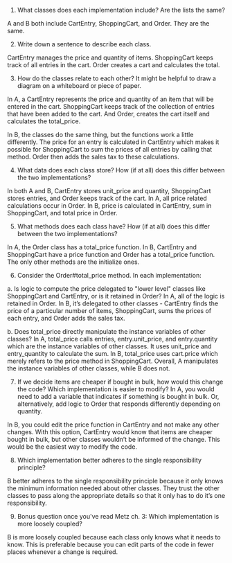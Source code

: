 1. What classes does each implementation include? Are the lists the same?

A and B both include CartEntry, ShoppingCart, and Order. They are the same.


2. Write down a sentence to describe each class.

CartEntry manages the price and quantity of items.
ShoppingCart keeps track of all entries in the cart.
Order creates a cart and calculates the total.


3. How do the classes relate to each other? It might be helpful to draw a diagram on a whiteboard or piece of paper.

In A, a CartEntry represents the price and quantity of an item that will be entered in the cart. ShoppingCart keeps track of the collection of entries that have been added to the cart. And Order, creates the cart itself and calculates the total_price.

In B, the classes do the same thing, but the functions work a little differently. The price for an entry is calculated in CartEntry which makes it possible for ShoppingCart to sum the prices of all entries by calling that method. Order then adds the sales tax to these calculations.


4. What data does each class store? How (if at all) does this differ between the two implementations?

In both A and B, CartEntry stores unit_price and quantity, ShoppingCart stores entries, and Order keeps track of the cart. In A, all price related calculations occur in Order. In B, price is calculated in CartEntry, sum in ShoppingCart, and total price in Order.


5. What methods does each class have? How (if at all) does this differ between the two implementations?

In A, the Order class has a total_price function. In B, CartEntry and ShoppingCart have a price function and Order has a total_price function. The only other methods are the initialize ones.


6. Consider the Order#total_price method. In each implementation:

a. Is logic to compute the price delegated to "lower level" classes like ShoppingCart and CartEntry, or is it retained in Order?
In A, all of the logic is retained in Order. In B, it’s delegated to other classes - CartEntry finds the price of a particular number of items, ShoppingCart, sums the prices of each entry, and Order adds the sales tax.

b. Does total_price directly manipulate the instance variables of other classes?
In A, total_price calls entries, entry.unit_price, and entry.quantity which are the instance variables of other classes. It uses unit_price and entry_quantity to calculate the sum. In B, total_price uses cart.price which merely refers to the price method in ShoppingCart. Overall, A manipulates the instance variables of other classes, while B does not.


7. If we decide items are cheaper if bought in bulk, how would this change the code? Which implementation is easier to modify?
In A, you would need to add a variable that indicates if something is bought in bulk. Or, alternatively, add logic to Order that responds differently depending on quantity.

In B, you could edit the price function in CartEntry and not make any other changes. With this option, CartEntry would know that items are cheaper bought in bulk, but other classes wouldn’t be informed of the change. This would be the easiest way to modify the code.


8. Which implementation better adheres to the single responsibility principle?

B better adheres to the single responsibility principle because it only knows the minimum information needed about other classes. They trust the other classes to pass along the appropriate details so that it only has to do it’s one responsibility.


9. Bonus question once you've read Metz ch. 3: Which implementation is more loosely coupled?

B is more loosely coupled because each class only knows what it needs to know. This is preferable because you can edit parts of the code in fewer places whenever a change is required.
